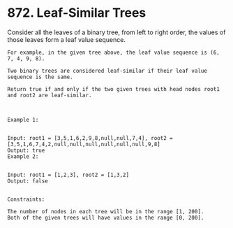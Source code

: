 # 872. Leaf-Similar Trees

Consider all the leaves of a binary tree, from left to right order, the values of those leaves form a leaf value sequence.

```
For example, in the given tree above, the leaf value sequence is (6, 7, 4, 9, 8).

Two binary trees are considered leaf-similar if their leaf value sequence is the same.

Return true if and only if the two given trees with head nodes root1 and root2 are leaf-similar.



Example 1:


Input: root1 = [3,5,1,6,2,9,8,null,null,7,4], root2 = [3,5,1,6,7,4,2,null,null,null,null,null,null,9,8]
Output: true
Example 2:


Input: root1 = [1,2,3], root2 = [1,3,2]
Output: false


Constraints:

The number of nodes in each tree will be in the range [1, 200].
Both of the given trees will have values in the range [0, 200].
```